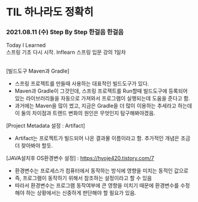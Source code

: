 # TIL 하나라도 정확히
### 2021.08.11 (수) Step By Step 한걸음 한걸음
<div>
Today I Learned<br> 
스프링 기초 다시 시작.
Inflearn 스프링 입문 강의 1일차
</div><br>

[빌드도구 Maven과 Gradle] <br>

- 스프링 프로젝트를 만들때 사용하는 대표적인 빌드도구가 있다.
- Maven과 Gradle이 그것인데, 스프링 프로젝트를 Run할때 빌드도구에 등록되어 있는 라이브러리들을 자동으로 가져와서 프로그램이 실행되는데 도움을 준다고 함.
- 과거에는 Maven을 많이 썼고, 지금은 Gradle을 더 많이 이용하는 추세라고 하는데 이 둘의 차이점과 트렌드 변화의 원인은 무엇인지 탐구해봐야겠음.

[Project Metadata 설정 : Artifact]
- Artifact는 프로젝트가 빌드되어 나온 결과물 이름이라고 함. 추가적인 개념은 조금더 찾아봐야 할듯.

[JAVA설치후 OS환경변수 설정] : https://hyoje420.tistory.com/7
- 환경변수는 프로세스가 컴퓨터에서 동작하는 방식에 영향을 미치는 동적인 값으로
- 즉, 프로그램이 동작하기 위해서 참조하는 설정이라고 할 수 있음
- 따라서 환경변수는 프로그램 동작여부에 큰 영향을 미치기 때문에 환경변수를 수정해야 하는 상황에서는 신중하게 판단해야 할 필요가 있음.

